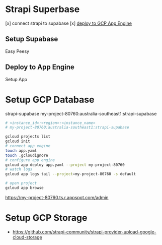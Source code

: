 # Strapi Superbase

[x] connect strapi to supabase
[x] [deploy to GCP App Engine](https://docs.strapi.io/developer-docs/latest/setup-deployment-guides/deployment/hosting-guides/google-app-engine.html)

## Setup Supabase

Easy Peesy

## Deploy to App Engine

Setup App

# Setup GCP Database

strapi-supabase
my-project-80760:australia-southeast1:strapi-supabase

```bash
# <instance_id>:<region>:<instance_name>
# my-project-80760:australia-southeast1:strapi-supabase

gcloud projects list
gcloud init
# connect app engine
touch app.yaml
touch .gcloudignore
# configure app engine
gcloud app deploy app.yaml --project my-project-80760
# watch logs
gcloud app logs tail --project=my-project-80760 -s default

# open project
gcloud app browse

```

https://my-project-80760.ts.r.appspot.com/admin

# Setup GCP Storage

- https://github.com/strapi-community/strapi-provider-upload-google-cloud-storage
